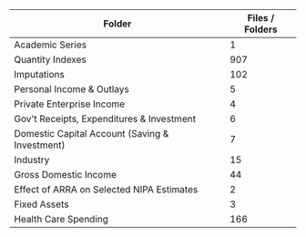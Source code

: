 | Folder                                         |   Files / Folders |
|------------------------------------------------|-------------------|
| Academic Series                                |                 1 |
| Quantity Indexes                               |               907 |
| Imputations                                    |               102 |
| Personal Income & Outlays                      |                 5 |
| Private Enterprise Income                      |                 4 |
| Gov't Receipts, Expenditures & Investment      |                 6 |
| Domestic Capital Account (Saving & Investment) |                 7 |
| Industry                                       |                15 |
| Gross Domestic Income                          |                44 |
| Effect of ARRA on Selected NIPA Estimates      |                 2 |
| Fixed Assets                                   |                 3 |
| Health Care Spending                           |               166 |
